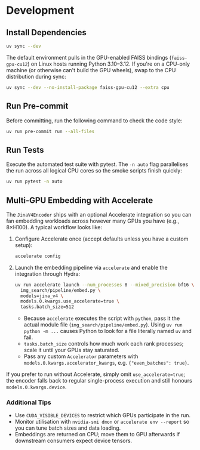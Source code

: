 # Development

## Install Dependencies

```bash
uv sync --dev
```

The default environment pulls in the GPU-enabled FAISS bindings (`faiss-gpu-cu12`)
on Linux hosts running Python 3.10–3.12. If you're on a CPU-only machine (or
otherwise can't build the GPU wheels), swap to the CPU distribution during
sync:

```bash
uv sync --dev --no-install-package faiss-gpu-cu12 --extra cpu
```

## Run Pre-commit

Before committing, run the following command to check the code style:

```bash
uv run pre-commit run --all-files
```

## Run Tests

Execute the automated test suite with pytest. The `-n auto` flag parallelises the run across all logical CPU cores so the smoke scripts finish quickly:

```bash
uv run pytest -n auto
```

## Multi-GPU Embedding with Accelerate

The `JinaV4Encoder` ships with an optional Accelerate integration so you can fan embedding
workloads across however many GPUs you have (e.g., 8×H100). A typical workflow looks like:

1. Configure Accelerate once (accept defaults unless you have a custom setup):
   ```bash
   accelerate config
   ```
2. Launch the embedding pipeline via `accelerate` and enable the integration through Hydra:
   ```bash
   uv run accelerate launch --num_processes 8 --mixed_precision bf16 \
     img_search/pipeline/embed.py \
     models=jina_v4 \
     models.0.kwargs.use_accelerate=true \
     tasks.batch_size=512
   ```
   - Because `accelerate` executes the script with `python`, pass it the actual module file
     (`img_search/pipeline/embed.py`). Using `uv run python -m ...` causes Python to look
     for a file literally named `uv` and fail.
   - `tasks.batch_size` controls how much work each rank processes; scale it until your
     GPUs stay saturated.
   - Pass any custom `Accelerator` parameters with `models.0.kwargs.accelerator_kwargs`,
     e.g. `{"even_batches": true}`.

If you prefer to run without Accelerate, simply omit `use_accelerate=true`; the encoder
falls back to regular single-process execution and still honours `models.0.kwargs.device`.

### Additional Tips

- Use `CUDA_VISIBLE_DEVICES` to restrict which GPUs participate in the run.
- Monitor utilisation with `nvidia-smi dmon` or `accelerate env --report` so you can tune
  batch sizes and data loading.
- Embeddings are returned on CPU; move them to GPU afterwards if downstream consumers
  expect device tensors.
